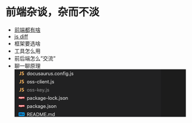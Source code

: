# 前端杂谈，杂而不淡

* [前端都有啥](./chapter1.md)
* [js diff](./chapter2.md)
* 框架要选啥
* 工具怎么用
* 前后端怎么”交流”
* 聊一聊原理
![图 1](../images/28922c651385d290a8b94612571c5c3e8c16f5069fe3d8c7a145db821be03f74.png)  

